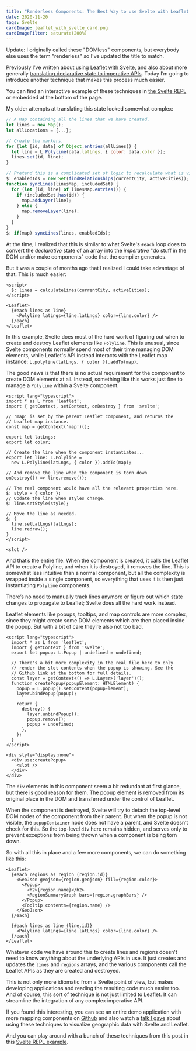 ```yaml
---
title: "Renderless Components: The Best Way to use Svelte with Leaflet and Other Imperative APIs"
date: 2020-11-20
tags: Svelte
cardImage: leaflet_with_svelte_card.png
cardImageFilter: saturate(200%)
---
```


Update: I originally called these "DOMless" components, but everybody else uses the term "renderless" so I've updated the title to match.

Previously I’ve written about using [Leaflet with Svelte](leaflet_with_svelte), and also about more generally [translating declarative state to imperative APIs](imperative_apis_and_declarative_state). Today I’m going to introduce another technique that makes this process much easier.

You can find an interactive example of these techniques in [the Svelte REPL](https://svelte.dev/repl/36a84bbe2cf74c899ada6380e6e632d8?version=3.29.7) or embedded at the bottom of the page.

My older attempts at translating this state looked somewhat complex:

```javascript
// A Map containing all the lines that we have created.
let lines = new Map();
let allLocations = {...};

// Create the markers.
for (let [id, data] of Object.entries(allLines)) {
  let line = L.Polyline(data.latLngs, { color: data.color });
  lines.set(id, line);
}

// Pretend this is a complicated set of logic to recalculate what is visible.
$: enabledIds = new Set(findRelationships(currentCity, activeCities));
function syncLines(linesMap, includedSet) {
  for (let [id, line] of linesMap.entries()) {
    if (includedSet.has(id)) {
      map.addLayer(line);
    } else {
      map.removeLayer(line);
    }
  }
}
$: if(map) syncLines(lines, enabledIds);
```

At the time, I realized that this is similar to what Svelte's `#each` loop does to convert the *declarative* state of an array into the *imperative* "do stuff in the DOM and/or make components" code that the compiler generates.

But it was a couple of months ago that I realized I could take advantage of that. This is much easier:

```svelte
<script>
  $: lines = calculateLines(currentCity, activeCities);
</script>

<Leaflet>
  {#each lines as line}
    <Polyline latLngs={line.latLngs} color={line.color} />
  {/each}
</Leaflet>
```

In this example, Svelte does most of the hard work of figuring out when to create and destroy Leaflet elements like `Polyline`. This is unusual, since Svelte components normally spend most of their time managing DOM elements, while Leaflet's API instead interacts with the Leaflet map instance: `L.polyline(latLngs, { color }).addTo(map)`.

The good news is that there is no actual requirement for the component to create DOM elements at all. Instead, something like this works just fine to manage a `Polyline` within a Svelte component.

```svelte
<script lang="typescript">
import * as L from 'leaflet';
import { getContext, setContext, onDestroy } from 'svelte';

// 'map' is set by the parent Leaflet component, and returns the
// Leaflet map instance.
const map = getContext('map')();

export let latLngs;
export let color;

// Create the line when the component instantiates...
export let line: L.Polyline =
  new L.Polyline(latLngs, { color }).addTo(map);

// And remove the line when the component is torn down
onDestroy(() => line.remove());

// The real component would have all the relevant properties here.
$: style = { color };
// Update the line when styles change.
$: line.setStyle(style);

// Move the line as needed.
$: {
  line.setLatLngs(latLngs);
  line.redraw();
}
</script>

<slot />
```

And that’s the entire file. When the component is created, it calls the Leaflet API to create a Polyline, and when it is destroyed, it removes the line. This is somewhat less intuitive than a normal component, but all the complexity is wrapped inside a single component, so everything that uses it is then just instantiating `Polyline` components.

There’s no need to manually track lines anymore or figure out which state changes to propagate to Leaflet; Svelte does all the hard work instead.

Leaflet elements like popups, tooltips, and map controls are more complex, since they might create some DOM elements which are then placed inside the popup. But with a bit of care they’re also not too bad.

```svelte
<script lang="typescript">
  import * as L from 'leaflet';
  import { getContext } from 'svelte';
  export let popup: L.Popup | undefined = undefined;

  // There's a bit more complexity in the real file here to only
  // render the slot contents when the popup is showing. See the
  // Github link at the bottom for full details.
  const layer = getContext<() => L.Layer>('layer')();
  function createPopup(popupElement: HTMLElement) {
    popup = L.popup().setContent(popupElement);
    layer.bindPopup(popup);

    return {
      destroy() {
        layer.unbindPopup();
        popup.remove();
        popup = undefined;
      },
    };
  }
</script>

<div style="display:none">
  <div use:createPopup>
    <slot />
  </div>
</div>
```

The `div` elements in this component seem a bit redundant at first glance, but there is good reason for them. The popup element is removed from its original place in the DOM and transferred under the control of Leaflet.

When the component is destroyed, Svelte will try to detach the top-level DOM nodes of the component from their parent. But when the popup is not visible, the `popupContainer` node does not have a parent, and Svelte doesn’t check for this. So the top-level `div` here remains hidden, and serves only to prevent exceptions from being thrown when a component is being torn down.

So with all this in place and a few more components, we can do something like this:

```svelte
<Leaflet>
  {#each regions as region (region.id)}
    <GeoJson geojson={region.geojson} fill={region.color}>
      <Popup>
        <h2>{region.name}</h2>
        <RegionSummaryGraph bars={region.graphBars} />
      </Popup>
      <Tooltip contents={region.name} />
    </GeoJson>
  {/each}

  {#each lines as line (line.id)}
    <Polyline latLngs={line.latLngs} color={line.color} />
  {/each}
</Leaflet>
```

Whatever code we have around this to create lines and regions doesn’t need to know anything about the underlying APIs in use. It just creates and updates the `lines` and `regions` arrays, and the various components call the Leaflet APIs as they are created and destroyed.

This is not only more idiomatic from a Svelte point of view, but makes developing applications and reading the resulting code much easier too. And of course, this sort of technique is not just limited to Leaflet. It can streamline the integration of any complex imperative API.

If you found this interesting, you can see an entire demo application with more mapping components on [Github](https://github.com/dimfeld/svelte-leaflet-demo/) and also watch a [talk I gave](https://www.youtube.com/watch?v=-klB-EocorE&t=770s) about using these techniques to visualize geographic data with Svelte and Leaflet.

<div data-component="Repl" data-prop-id="36a84bbe2cf74c899ada6380e6e632d8">

And you can play around with a bunch of these techniques from this post in this [Svelte REPL example](https://svelte.dev/repl/36a84bbe2cf74c899ada6380e6e632d8?version=3.24.0).

</div>
